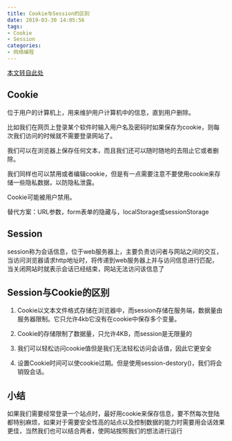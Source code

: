 ```yaml
---
title: Cookie与Session的区别
date: 2019-03-30 14:05:56
tags: 
- Cookie
- Session
categories: 
- 网络编程
---
```


[本文转自此处](https://baijiahao.baidu.com/s?id=1619095369231494766&wfr=spider&for=pc)

## Cookie ##

位于用户的计算机上，用来维护用户计算机中的信息，直到用户删除。

比如我们在网页上登录某个软件时输入用户名及密码时如果保存为cookie，则每次我们访问的时候就不需要登录网站了。

我们可以在浏览器上保存任何文本，而且我们还可以随时随地的去阻止它或者删除。

我们同样也可以禁用或者编辑cookie，但是有一点需要注意不要使用cookie来存储一些隐私数据，以防隐私泄露。

Cookie可能被用户禁用。

替代方案：URL参数，form表单的隐藏与，localStorage或sessionStorage

## Session ##

session称为会话信息，位于web服务器上，主要负责访问者与网站之间的交互，当访问浏览器请求http地址时，将传递到web服务器上并与访问信息进行匹配， 当关闭网站时就表示会话已经结束，网站无法访问该信息了

## Session与Cookie的区别 ##

1. Cookie以文本文件格式存储在浏览器中，而session存储在服务端，数据量由服务器限制。它只允许4kb它没有在cookie中保存多个变量。

2. Cookie的存储限制了数据量，只允许4KB，而session是无限量的

3. 我们可以轻松访问cookie值但是我们无法轻松访问会话值，因此它更安全

4. 设置Cookie时间可以使cookie过期。但是使用session-destory()，我们将会销毁会话。

## 小结 ##

如果我们需要经常登录一个站点时，最好用cookie来保存信息，要不然每次登陆都特别麻烦，如果对于需要安全性高的站点以及控制数据的能力时需要用会话效果更佳，当然我们也可以结合两者，使网站按照我们的想法进行运行

